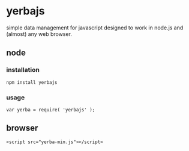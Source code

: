 # yerbajs
simple data management for javascript designed to work in node.js and (almost) any web browser.

## node
### installation
`npm install yerbajs`

### usage
```
var yerba = require( 'yerbajs' );
```

## browser
`<script src="yerba-min.js"></script>`

